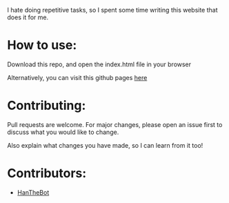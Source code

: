 
I hate doing repetitive tasks, so I spent some time writing this website that does it for me.

# How to use:

Download this repo, and open the index.html file in your browser

Alternatively, you can visit this github pages [here](https://ktk27yt.github.io/Best24/)


# Contributing:
Pull requests are welcome. For major changes, please open an issue first to discuss what you would like to change.

Also explain what changes you have made, so I can learn from it too!

# Contributors:
- [HanTheBot](https://github.com/Hanthebot) 
